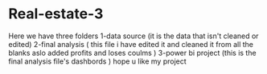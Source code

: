 # Real-estate-3
Here we have three folders 1-data source (it is the data that isn't cleaned or edited) 2-final analysis ( this file i have edited it and cleaned it from all the blanks aslo added profits and loses coulms ) 3-power bi project (this is the final analysis file's dashbords ) hope u like my project  
